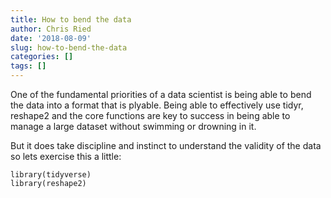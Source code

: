 ```yaml
---
title: How to bend the data
author: Chris Ried
date: '2018-08-09'
slug: how-to-bend-the-data
categories: []
tags: []
---
```


One of the fundamental priorities of a data scientist is being able to bend the data into a format that is plyable. Being able to effectively use tidyr, reshape2 and the core functions are key to success in being able to manage a large dataset without swimming or drowning in it. 

But it does take discipline and instinct to understand the validity of the data so lets exercise this a little:

```{r}
library(tidyverse)
library(reshape2)

```